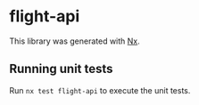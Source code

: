 # flight-api

This library was generated with [Nx](https://nx.dev).

## Running unit tests

Run `nx test flight-api` to execute the unit tests.
